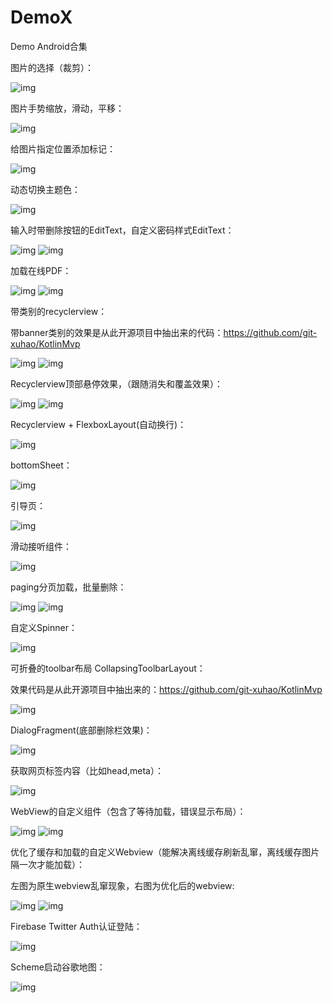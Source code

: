 # DemoX
Demo Android合集

图片的选择（裁剪）：


![img](https://github.com/crystalyf/DemoX/blob/master/gif/ucrop.gif)


图片手势缩放，滑动，平移：



![img](https://github.com/crystalyf/DemoX/blob/master/gif/%E6%89%8B%E5%8A%BF%E7%BC%A9%E6%94%BE.gif)



给图片指定位置添加标记：


![img](https://github.com/crystalyf/DemoX/blob/master/gif/%E5%9B%BE%E7%89%87%E6%B7%BB%E5%8A%A0%E6%A0%87%E8%AE%B0.gif)


动态切换主题色：


![img](https://github.com/crystalyf/DemoX/blob/master/gif/change_theme_color.gif)



输入时带删除按钮的EditText，自定义密码样式EditText：


![img](https://github.com/crystalyf/DemoX/blob/master/gif/%E5%B8%A6%E5%88%A0%E9%99%A4%E6%8C%89%E9%92%AE%E7%9A%84Edittext.gif)
![img](https://github.com/crystalyf/DemoX/blob/master/gif/%E5%AF%86%E7%A0%81%E6%A0%B7%E5%BC%8F.gif)


加载在线PDF：


![img](https://github.com/crystalyf/DemoX/blob/master/gif/PDF%E6%98%BE%E7%A4%BA1.gif)
![img](https://github.com/crystalyf/DemoX/blob/master/gif/PDF%E6%98%BE%E7%A4%BA2.gif)



带类别的recyclerview：


带banner类别的效果是从此开源项目中抽出来的代码：https://github.com/git-xuhao/KotlinMvp


![img](https://github.com/crystalyf/DemoX/blob/master/gif/%E5%8F%8Citem%E7%9A%84recyclerview.gif)
![img](https://github.com/crystalyf/DemoX/blob/master/gif/recyclerview_banner_muti.gif)




Recyclerview顶部悬停效果，（跟随消失和覆盖效果）：


![img](https://github.com/crystalyf/DemoX/blob/master/gif/%E9%A1%B6%E9%83%A8%E6%82%AC%E5%81%9C%E8%A6%86%E7%9B%96%E6%95%88%E6%9E%9C.gif)
![img](https://github.com/crystalyf/DemoX/blob/master/gif/%E9%A1%B6%E9%83%A8%E6%82%AC%E5%81%9C%E6%95%88%E6%9E%9C%EF%BC%88%E5%90%91%E4%B8%8A%E5%BC%B9%E5%87%BA%EF%BC%89.gif)



Recyclerview + FlexboxLayout(自动换行)：


![img](https://github.com/crystalyf/DemoX/blob/master/gif/recyclerview_flexboxLayout.gif)




bottomSheet：


![img](https://github.com/crystalyf/DemoX/blob/master/gif/bottomsheet.gif)




引导页：


![img](https://github.com/crystalyf/DemoX/blob/master/gif/%E5%BC%95%E5%AF%BC%E9%A1%B5.gif)




滑动接听组件：


![img](https://github.com/crystalyf/DemoX/blob/master/gif/%E6%BB%91%E5%8A%A8%E6%8E%A5%E5%90%AC%E7%BB%84%E4%BB%B6.gif)



paging分页加载，批量删除：


![img](https://github.com/crystalyf/DemoX/blob/master/gif/paging%E5%88%86%E9%A1%B5.gif)
![img](https://github.com/crystalyf/DemoX/blob/master/gif/paging%E6%89%B9%E9%87%8F%E5%88%A0%E9%99%A4.gif)




自定义Spinner：


![img](https://github.com/crystalyf/DemoX/blob/master/gif/%E8%87%AA%E5%AE%9A%E4%B9%89Spinner.gif)




可折叠的toolbar布局 CollapsingToolbarLayout：


效果代码是从此开源项目中抽出来的：https://github.com/git-xuhao/KotlinMvp


![img](https://github.com/crystalyf/DemoX/blob/master/gif/CollapsingToolbarLayout.gif)




DialogFragment(底部删除栏效果)：


![img](https://github.com/crystalyf/DemoX/blob/master/gif/dialogFragment.gif)




获取网页标签内容（比如head,meta）：


![img](https://github.com/crystalyf/DemoX/blob/master/gif/webview%E8%8E%B7%E5%8F%96html%E5%86%85%E5%AE%B9.gif)




WebView的自定义组件（包含了等待加载，错误显示布局）：


![img](https://github.com/crystalyf/DemoX/blob/master/gif/%E8%87%AA%E5%AE%9A%E4%B9%89WebView%E5%8A%A0%E8%BD%BD1.gif)
![img](https://github.com/crystalyf/DemoX/blob/master/gif/%E8%87%AA%E5%AE%9A%E4%B9%89WebView%E5%8A%A0%E8%BD%BD2.gif)




优化了缓存和加载的自定义Webview（能解决离线缓存刷新乱窜，离线缓存图片隔一次才能加载）：


左图为原生webview乱窜现象，右图为优化后的webview:


![img](https://github.com/crystalyf/DemoX/blob/master/gif/%E6%96%AD%E7%BD%91%E7%BC%93%E5%AD%98%E5%88%B7%E6%96%B0%E4%B9%B1%E7%AA%9C.gif)
![img](https://github.com/crystalyf/DemoX/blob/master/gif/%20%E6%96%AD%E7%BD%91webview%E7%BC%93%E5%AD%98%E5%88%B7%E6%96%B0%E6%98%BE%E7%A4%BA%E6%AD%A3%E5%B8%B8.gif)



Firebase Twitter Auth认证登陆：


![img](https://github.com/crystalyf/DemoX/blob/master/gif/Firebase%20Twitter%20Auth%E8%AE%A4%E8%AF%81%E7%99%BB%E9%99%86.gif)




Scheme启动谷歌地图：


![img](https://github.com/crystalyf/DemoX/blob/master/gif/scheme%E5%90%AF%E5%8A%A8%E8%B0%B7%E6%AD%8Capp.gif)
















